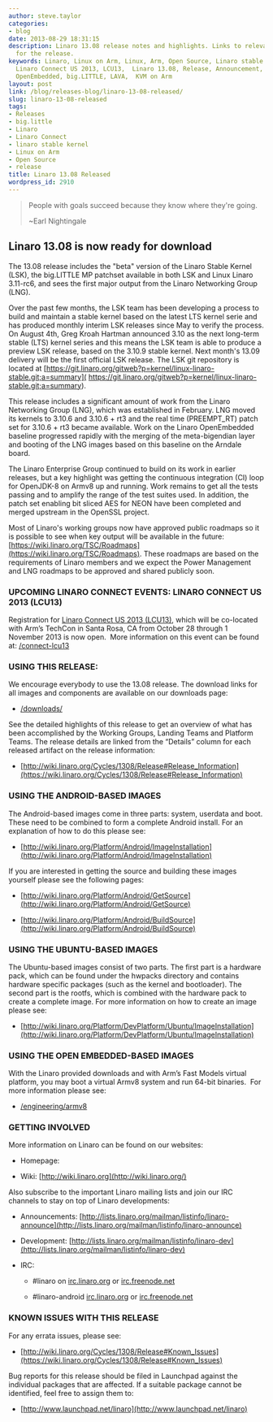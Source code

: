 ```yaml
---
author: steve.taylor
categories:
- blog
date: 2013-08-29 18:31:15
description: Linaro 13.08 release notes and highlights. Links to relevant downloads
  for the release.
keywords: Linaro, Linux on Arm, Linux, Arm, Open Source, Linaro stable kernel, LSK,
  Linaro Connect US 2013, LCU13,  Linaro 13.08, Release, Announcement, Ubuntu, Android,
  OpenEmbedded, big.LITTLE, LAVA,  KVM on Arm
layout: post
link: /blog/releases-blog/linaro-13-08-released/
slug: linaro-13-08-released
tags:
- Releases
- big.little
- Linaro
- Linaro Connect
- linaro stable kernel
- Linux on Arm
- Open Source
- release
title: Linaro 13.08 Released
wordpress_id: 2910
---
```


<blockquote>People with goals succeed because they know where they're going.

~Earl Nightingale</blockquote>




## Linaro 13.08 is now ready for download


The 13.08 release includes the "beta" version of the Linaro Stable Kernel (LSK), the big.LITTLE MP patchset available in both LSK and Linux Linaro 3.11-rc6, and sees the first major output from the Linaro Networking Group (LNG).

Over the past few months, the LSK team has been developing a process to build and maintain a stable kernel based on the latest LTS kernel serie and has produced monthly interim LSK releases since May to verify the process. On August 4th, Greg Kroah ­Hartman announced 3.10 as the next long-­term stable (LTS) kernel series and this means the LSK team is able to produce a preview LSK release, based on the 3.10.9 stable kernel. Next month's 13.09 delivery will be the first official LSK release. The LSK git repository is located at [https://git.linaro.org/gitweb?p=kernel/linux-linaro-stable.git;a=summary]( https://git.linaro.org/gitweb?p=kernel/linux-linaro-stable.git;a=summary).

This release includes a significant amount of work from the Linaro Networking Group (LNG), which was established in February. LNG moved its kernels to 3.10.6 and 3.10.6 + rt3 and the real time (PREEMPT_RT) patch set for 3.10.6 + rt3 became available. Work on the Linaro OpenEmbedded baseline progressed rapidly with the merging of the meta-bigendian layer and booting of the LNG images based on this baseline on the Arndale board.

The Linaro Enterprise Group continued to build on its work in earlier releases, but a key highlight was getting the continuous integration (CI) loop for OpenJDK-8 on Armv8 up and running. Work remains to get all the tests passing and to amplify the range of the test suites used. In addition, the patch set enabling bit sliced AES for NEON have been completed and merged upstream in the OpenSSL project.

Most of Linaro's working groups now have approved public roadmaps so it is possible to see when key output will be available in the future: [https://wiki.linaro.org/TSC/Roadmaps](https://wiki.linaro.org/TSC/Roadmaps). These roadmaps are based on the requirements of Linaro members and we expect the Power Management and LNG roadmaps to be approved and shared publicly soon.


### UPCOMING LINARO CONNECT EVENTS: LINARO CONNECT US 2013 (LCU13)


Registration for [Linaro Connect US 2013 (LCU13)](https://connect.linaro.org/lcu13/), which will be co-located with Arm’s TechCon in Santa Rosa, CA from October 28 through 1 November 2013 is now open.  More information on this event can be found at: [/connect-lcu13](https://connect.linaro.org/lcu13/)


### USING THIS RELEASE:


We encourage everybody to use the 13.08 release. The download links for all images and components are available on our downloads page:




  * [/downloads/](/latest/downloads/)


See the detailed highlights of this release to get an overview of what has been accomplished by the Working Groups, Landing Teams and Platform Teams. The release details are linked from the “Details” column for each released artifact on the release information:


  * [http://wiki.linaro.org/Cycles/1308/Release#Release_Information](https://wiki.linaro.org/Cycles/1308/Release#Release_Information)




### USING THE ANDROID-BASED IMAGES


The Android-based images come in three parts: system, userdata and boot. These need to be combined to form a complete Android install. For an explanation of how to do this please see:




  * [http://wiki.linaro.org/Platform/Android/ImageInstallation](http://wiki.linaro.org/Platform/Android/ImageInstallation)


If you are interested in getting the source and building these images yourself please see the following pages:


  * [http://wiki.linaro.org/Platform/Android/GetSource](http://wiki.linaro.org/Platform/Android/GetSource)


  * [http://wiki.linaro.org/Platform/Android/BuildSource](http://wiki.linaro.org/Platform/Android/BuildSource)




### USING THE UBUNTU-BASED IMAGES


The Ubuntu-based images consist of two parts. The first part is a hardware pack, which can be found under the hwpacks directory and contains hardware specific packages (such as the kernel and bootloader). The second part is the rootfs, which is combined with the hardware pack to create a complete image. For more information on how to create an image please see:




  * [http://wiki.linaro.org/Platform/DevPlatform/Ubuntu/ImageInstallation](http://wiki.linaro.org/Platform/DevPlatform/Ubuntu/ImageInstallation)




### USING THE OPEN EMBEDDED-BASED IMAGES


With the Linaro provided downloads and with Arm’s Fast Models virtual platform, you may boot a virtual Armv8 system and run 64-bit binaries.  For more information please see:




  * [/engineering/armv8](/engineering/projects/)




### GETTING INVOLVED


More information on Linaro can be found on our websites:




  * Homepage: [](/)


  * Wiki: [http://wiki.linaro.org](http://wiki.linaro.org/)


Also subscribe to the important Linaro mailing lists and join our IRC channels to stay on top of Linaro developments:


  * Announcements: [http://lists.linaro.org/mailman/listinfo/linaro-announce](http://lists.linaro.org/mailman/listinfo/linaro-announce)


  * Development: [http://lists.linaro.org/mailman/listinfo/linaro-dev](http://lists.linaro.org/mailman/listinfo/linaro-dev)


  * IRC:


    * #linaro on [irc.linaro.org](/contact/irc/) or [irc.freenode.net](/contact/irc/)


    * #linaro-android [irc.linaro.org](/contact/irc/) or [irc.freenode.net](/contact/irc/)







### KNOWN ISSUES WITH THIS RELEASE


For any errata issues, please see:




  * [http://wiki.linaro.org/Cycles/1308/Release#Known_Issues](https://wiki.linaro.org/Cycles/1308/Release#Known_Issues)


Bug reports for this release should be filed in Launchpad against the individual packages that are affected. If a suitable package cannot be identified, feel free to assign them to:


  * [http://www.launchpad.net/linaro](http://www.launchpad.net/linaro)
